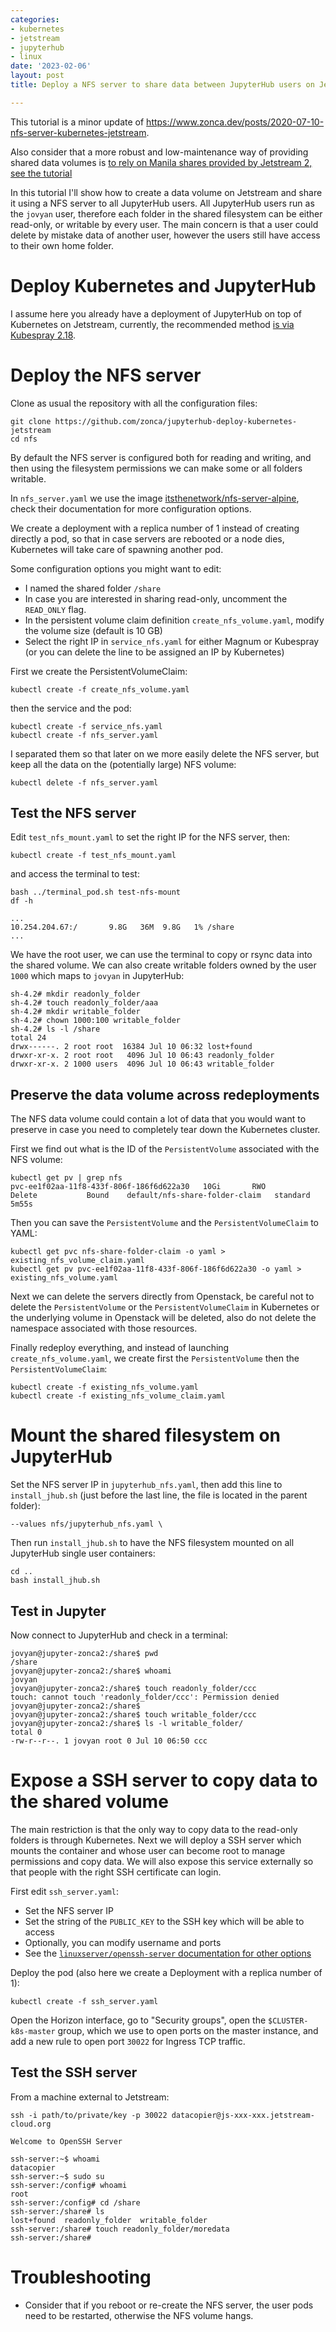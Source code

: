 ```yaml
---
categories:
- kubernetes
- jetstream
- jupyterhub
- linux
date: '2023-02-06'
layout: post
title: Deploy a NFS server to share data between JupyterHub users on Jetstream

---
```


This tutorial is a minor update of <https://www.zonca.dev/posts/2020-07-10-nfs-server-kubernetes-jetstream>.

Also consider that a more robust and low-maintenance way of providing shared data volumes is [to rely on Manila shares provided by Jetstream 2, see the tutorial](https://www.zonca.dev/posts/2022-12-05-jetstream2-kubernetes-manila)

In this tutorial I'll show how to create a data volume on Jetstream and share it
using a NFS server to all JupyterHub users.
All JupyterHub users run as the `jovyan` user, therefore each folder in the shared
filesystem can be either read-only, or writable by every user.
The main concern is that a user could delete by mistake data of another user,
however the users still have access to their own home folder.

# Deploy Kubernetes and JupyterHub

I assume here you already have a deployment of JupyterHub on top of Kubernetes on Jetstream, currently, the recommended method [is via Kubespray 2.18](https://www.zonca.dev/posts/2022-03-30-jetstream2_kubernetes_kubespray).


# Deploy the NFS server

Clone as usual the repository with all the configuration files:

    git clone https://github.com/zonca/jupyterhub-deploy-kubernetes-jetstream
    cd nfs

By default the NFS server is configured both for reading and writing,
and then using the filesystem permissions we can make some or all folders writable.

In `nfs_server.yaml` we use the image [itsthenetwork/nfs-server-alpine](https://hub.docker.com/r/itsthenetwork/nfs-server-alpine/), check their documentation for more configuration options.

We create a deployment with a replica number of 1 instead of creating directly a pod, so that in case servers are rebooted
or a node dies, Kubernetes will take care of spawning another pod.

Some configuration options you might want to edit:

* I named the shared folder `/share`
* In case you are interested in sharing read-only, uncomment the `READ_ONLY` flag.
* In the persistent volume claim definition `create_nfs_volume.yaml`, modify the volume size (default is 10 GB)
* Select the right IP in `service_nfs.yaml` for either Magnum or Kubespray (or you can delete the line to be assigned an IP by Kubernetes)

First we create the PersistentVolumeClaim:

    kubectl create -f create_nfs_volume.yaml

then the service and the pod:

    kubectl create -f service_nfs.yaml
    kubectl create -f nfs_server.yaml

I separated them so that later on we more easily delete the NFS server,
but keep all the data on the (potentially large) NFS volume:

    kubectl delete -f nfs_server.yaml

## Test the NFS server

Edit `test_nfs_mount.yaml` to set the right IP for the NFS server,
then:

    kubectl create -f test_nfs_mount.yaml

and access the terminal to test:

    bash ../terminal_pod.sh test-nfs-mount
    df -h

    ...
    10.254.204.67:/       9.8G   36M  9.8G   1% /share
    ...

We have the root user, we can use the terminal to copy or rsync data into the shared volume.
We can also create writable folders owned by the user `1000` which maps to `jovyan`
in JupyterHub:

```
sh-4.2# mkdir readonly_folder
sh-4.2# touch readonly_folder/aaa
sh-4.2# mkdir writable_folder
sh-4.2# chown 1000:100 writable_folder
sh-4.2# ls -l /share
total 24
drwx------. 2 root root  16384 Jul 10 06:32 lost+found
drwxr-xr-x. 2 root root   4096 Jul 10 06:43 readonly_folder
drwxr-xr-x. 2 1000 users  4096 Jul 10 06:43 writable_folder
```

## Preserve the data volume across redeployments

The NFS data volume could contain a lot of data that you would want to preserve in case you
need to completely tear down the Kubernetes cluster.

First we find out what is the ID of the `PersistentVolume` associated with the NFS volume:

```
kubectl get pv | grep nfs
pvc-ee1f02aa-11f8-433f-806f-186f6d622a30   10Gi       RWO            Delete           Bound    default/nfs-share-folder-claim   standard                5m55s
```

Then you can save the `PersistentVolume` and the `PersistentVolumeClaim` to YAML:

```
kubectl get pvc nfs-share-folder-claim -o yaml > existing_nfs_volume_claim.yaml
kubectl get pv pvc-ee1f02aa-11f8-433f-806f-186f6d622a30 -o yaml > existing_nfs_volume.yaml
```

Next we can delete the servers directly from Openstack, be careful not to delete the `PersistentVolume` or
the `PersistentVolumeClaim` in Kubernetes or the underlying volume in Openstack will be deleted, also
do not delete the namespace associated with those resources.

Finally redeploy everything,
and instead of launching `create_nfs_volume.yaml`, we create first the `PersistentVolume` then the `PersistentVolumeClaim`:

```
kubectl create -f existing_nfs_volume.yaml
kubectl create -f existing_nfs_volume_claim.yaml
```

# Mount the shared filesystem on JupyterHub

Set the NFS server IP in `jupyterhub_nfs.yaml`, then add this line to `install_jhub.sh` (just before the last line, the file is located in the parent folder):

    --values nfs/jupyterhub_nfs.yaml \

Then run `install_jhub.sh` to have the NFS filesystem mounted on all JupyterHub single user containers:

    cd ..
    bash install_jhub.sh

## Test in Jupyter

Now connect to JupyterHub and check in a terminal:

```
jovyan@jupyter-zonca2:/share$ pwd
/share
jovyan@jupyter-zonca2:/share$ whoami
jovyan
jovyan@jupyter-zonca2:/share$ touch readonly_folder/ccc
touch: cannot touch 'readonly_folder/ccc': Permission denied
jovyan@jupyter-zonca2:/share$
jovyan@jupyter-zonca2:/share$ touch writable_folder/ccc
jovyan@jupyter-zonca2:/share$ ls -l writable_folder/
total 0
-rw-r--r--. 1 jovyan root 0 Jul 10 06:50 ccc
```

# Expose a SSH server to copy data to the shared volume

The main restriction is that the only way to copy data to the read-only folders
is through Kubernetes.
Next we will deploy a SSH server which mounts the container and whose user can
become root to manage permissions and copy data.
We will also expose this service externally so that people with the right
SSH certificate can login.

First edit `ssh_server.yaml`:

* Set the NFS server IP
* Set the string of the `PUBLIC_KEY` to the SSH key which will be able to access
* Optionally, you can modify username and ports
* See the [`linuxserver/openssh-server` documentation for other options](https://hub.docker.com/r/linuxserver/openssh-server)

Deploy the pod (also here we create a Deployment with a replica number of 1):

    kubectl create -f ssh_server.yaml

Open the Horizon interface, go to "Security groups", open the `$CLUSTER-k8s-master` group,
which we use to open ports on the master instance, and add a new rule to open port
`30022` for Ingress TCP traffic.

## Test the SSH server

From a machine external to Jetstream:

    ssh -i path/to/private/key -p 30022 datacopier@js-xxx-xxx.jetstream-cloud.org

```
Welcome to OpenSSH Server

ssh-server:~$ whoami
datacopier
ssh-server:~$ sudo su
ssh-server:/config# whoami
root
ssh-server:/config# cd /share
ssh-server:/share# ls
lost+found  readonly_folder  writable_folder
ssh-server:/share# touch readonly_folder/moredata
ssh-server:/share#
```

# Troubleshooting

* Consider that if you reboot or re-create the NFS server, the user pods need to be restarted, otherwise the NFS volume hangs.
